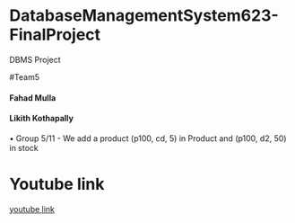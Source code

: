 # DatabaseManagementSystem623-FinalProject
DBMS Project 

#Team5
<h4>Fahad Mulla</h4>
<h4>Likith Kothapally</h4>

•	Group 5/11 - We add a product (p100, cd, 5) in Product and (p100, d2, 50) in stock
<h1>Youtube link</h1>
<a href="">youtube link</a>
